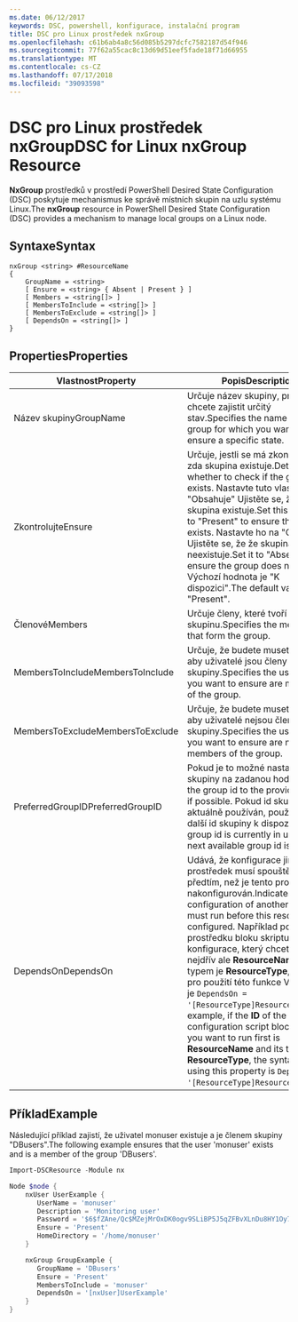 ```yaml
---
ms.date: 06/12/2017
keywords: DSC, powershell, konfigurace, instalační program
title: DSC pro Linux prostředek nxGroup
ms.openlocfilehash: c61b6ab4a8c56d085b5297dcfc7582187d54f946
ms.sourcegitcommit: 77f62a55cac8c13d69d51eef5fade18f71d66955
ms.translationtype: MT
ms.contentlocale: cs-CZ
ms.lasthandoff: 07/17/2018
ms.locfileid: "39093598"
---
```

# <a name="dsc-for-linux-nxgroup-resource"></a><span data-ttu-id="e1b58-103">DSC pro Linux prostředek nxGroup</span><span class="sxs-lookup"><span data-stu-id="e1b58-103">DSC for Linux nxGroup Resource</span></span>

<span data-ttu-id="e1b58-104">**NxGroup** prostředků v prostředí PowerShell Desired State Configuration (DSC) poskytuje mechanismus ke správě místních skupin na uzlu systému Linux.</span><span class="sxs-lookup"><span data-stu-id="e1b58-104">The **nxGroup** resource in PowerShell Desired State Configuration (DSC) provides a mechanism to manage local groups on a Linux node.</span></span>

## <a name="syntax"></a><span data-ttu-id="e1b58-105">Syntaxe</span><span class="sxs-lookup"><span data-stu-id="e1b58-105">Syntax</span></span>

```
nxGroup <string> #ResourceName
{
    GroupName = <string>
    [ Ensure = <string> { Absent | Present } ]
    [ Members = <string[]> ]
    [ MembersToInclude = <string[]> ]
    [ MembersToExclude = <string[]> ]
    [ DependsOn = <string[]> ]
}
```

## <a name="properties"></a><span data-ttu-id="e1b58-106">Properties</span><span class="sxs-lookup"><span data-stu-id="e1b58-106">Properties</span></span>

|  <span data-ttu-id="e1b58-107">Vlastnost</span><span class="sxs-lookup"><span data-stu-id="e1b58-107">Property</span></span> |  <span data-ttu-id="e1b58-108">Popis</span><span class="sxs-lookup"><span data-stu-id="e1b58-108">Description</span></span> |
|---|---|
| <span data-ttu-id="e1b58-109">Název skupiny</span><span class="sxs-lookup"><span data-stu-id="e1b58-109">GroupName</span></span>| <span data-ttu-id="e1b58-110">Určuje název skupiny, pro které chcete zajistit určitý stav.</span><span class="sxs-lookup"><span data-stu-id="e1b58-110">Specifies the name of the group for which you want to ensure a specific state.</span></span>|
| <span data-ttu-id="e1b58-111">Zkontrolujte</span><span class="sxs-lookup"><span data-stu-id="e1b58-111">Ensure</span></span>| <span data-ttu-id="e1b58-112">Určuje, jestli se má zkontrolovat, zda skupina existuje.</span><span class="sxs-lookup"><span data-stu-id="e1b58-112">Determines whether to check if the group exists.</span></span> <span data-ttu-id="e1b58-113">Nastavte tuto vlastnost na "Obsahuje" Ujistěte se, že tato skupina existuje.</span><span class="sxs-lookup"><span data-stu-id="e1b58-113">Set this property to "Present" to ensure the group exists.</span></span> <span data-ttu-id="e1b58-114">Nastavte ho na "Chybí" Ujistěte se, že že skupina neexistuje.</span><span class="sxs-lookup"><span data-stu-id="e1b58-114">Set it to "Absent" to ensure the group does not exist.</span></span> <span data-ttu-id="e1b58-115">Výchozí hodnota je "K dispozici".</span><span class="sxs-lookup"><span data-stu-id="e1b58-115">The default value is "Present".</span></span>|
| <span data-ttu-id="e1b58-116">Členové</span><span class="sxs-lookup"><span data-stu-id="e1b58-116">Members</span></span>| <span data-ttu-id="e1b58-117">Určuje členy, které tvoří skupinu.</span><span class="sxs-lookup"><span data-stu-id="e1b58-117">Specifies the members that form the group.</span></span>|
| <span data-ttu-id="e1b58-118">MembersToInclude</span><span class="sxs-lookup"><span data-stu-id="e1b58-118">MembersToInclude</span></span>| <span data-ttu-id="e1b58-119">Určuje, že budete muset zajistit, aby uživatelé jsou členy skupiny.</span><span class="sxs-lookup"><span data-stu-id="e1b58-119">Specifies the users who you want to ensure are members of the group.</span></span>|
| <span data-ttu-id="e1b58-120">MembersToExclude</span><span class="sxs-lookup"><span data-stu-id="e1b58-120">MembersToExclude</span></span>| <span data-ttu-id="e1b58-121">Určuje, že budete muset zajistit, aby uživatelé nejsou členy skupiny.</span><span class="sxs-lookup"><span data-stu-id="e1b58-121">Specifies the users who you want to ensure are not members of the group.</span></span>|
| <span data-ttu-id="e1b58-122">PreferredGroupID</span><span class="sxs-lookup"><span data-stu-id="e1b58-122">PreferredGroupID</span></span>| <span data-ttu-id="e1b58-123">Pokud je to možné nastaví id skupiny na zadanou hodnotu.</span><span class="sxs-lookup"><span data-stu-id="e1b58-123">Sets the group id to the provided value if possible.</span></span> <span data-ttu-id="e1b58-124">Pokud id skupiny je aktuálně používán, použije se další id skupiny k dispozici.</span><span class="sxs-lookup"><span data-stu-id="e1b58-124">If the group id is currently in use, the next available group id is used.</span></span>|
| <span data-ttu-id="e1b58-125">DependsOn</span><span class="sxs-lookup"><span data-stu-id="e1b58-125">DependsOn</span></span> | <span data-ttu-id="e1b58-126">Udává, že konfigurace jiný prostředek musí spouštět předtím, než je tento prostředek nakonfigurován.</span><span class="sxs-lookup"><span data-stu-id="e1b58-126">Indicates that the configuration of another resource must run before this resource is configured.</span></span> <span data-ttu-id="e1b58-127">Například pokud **ID** prostředku bloku skriptu konfigurace, který chcete spustit nejdřív ale **ResourceName** a jejím typem je **ResourceType**, syntaxe pro použití této funkce Vlastnost je `DependsOn = '[ResourceType]ResourceName'`.</span><span class="sxs-lookup"><span data-stu-id="e1b58-127">For example, if the **ID** of the resource configuration script block that you want to run first is **ResourceName** and its type is **ResourceType**, the syntax for using this property is `DependsOn = '[ResourceType]ResourceName'`.</span></span>|

## <a name="example"></a><span data-ttu-id="e1b58-128">Příklad</span><span class="sxs-lookup"><span data-stu-id="e1b58-128">Example</span></span>

<span data-ttu-id="e1b58-129">Následující příklad zajistí, že uživatel monuser existuje a je členem skupiny "DBusers".</span><span class="sxs-lookup"><span data-stu-id="e1b58-129">The following example ensures that the user 'monuser' exists and is a member of the group 'DBusers'.</span></span>

```powershell
Import-DSCResource -Module nx

Node $node {
    nxUser UserExample {
       UserName = 'monuser'
       Description = 'Monitoring user'
       Password = '$6$fZAne/Qc$MZejMrOxDK0ogv9SLiBP5J5qZFBvXLnDu8HY1Oy7ycX.Y3C7mGPUfeQy3A82ev3zIabhDQnj2ayeuGn02CqE/0'
       Ensure = 'Present'
       HomeDirectory = '/home/monuser'
    }

    nxGroup GroupExample {
       GroupName = 'DBusers'
       Ensure = 'Present'
       MembersToInclude = 'monuser'
       DependsOn = '[nxUser]UserExample'
    }
}
```